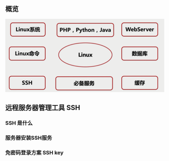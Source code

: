 ## 概览
![](./image/简介.jpg)


## 远程服务器管理工具 SSH

### SSH 是什么

### 服务器安装SSH服务

###

###
### 免密码登录方案  SSH key

